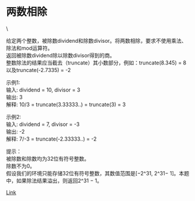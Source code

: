 <h1>两数相除</h1>\

给定两个整数，被除数dividend和除数divisor。将两数相除，要求不使用乘法、除法和mod运算符。</br>
返回被除数dividend除以除数divisor得到的商。</br>
整数除法的结果应当截去（truncate）其小数部分，例如：truncate(8.345) = 8以及truncate(-2.7335) = -2</br>

示例1:</br>
输入: dividend = 10, divisor = 3</br>
输出: 3</br>
解释: 10/3 = truncate(3.33333..) = truncate(3) = 3</br>

示例2:</br>
输入: dividend = 7, divisor = -3</br>
输出: -2</br>
解释: 7/-3 = truncate(-2.33333..) = -2</br>

提示：</br>
被除数和除数均为32位有符号整数。</br>
除数不为0。</br>
假设我们的环境只能存储32位有符号整数，其数值范围是[−2^31, 2^31− 1]。本题中，如果除法结果溢出，则返回2^31 − 1。</br>

[Link](https://leetcode-cn.com/problems/divide-two-integers)